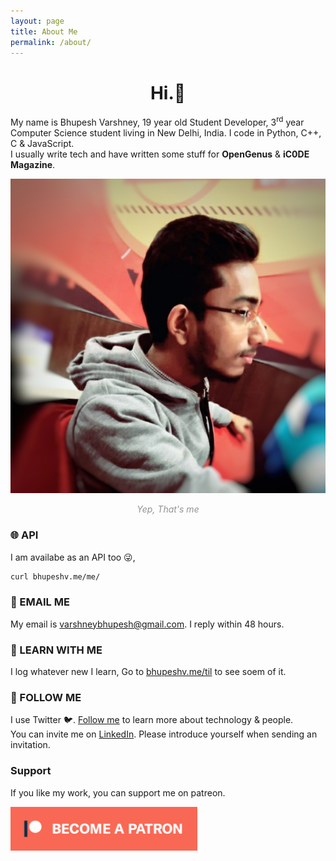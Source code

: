 ```yaml
---
layout: page
title: About Me
permalink: /about/
---
```


<h1 align="center">Hi.👋</h1>

My name is Bhupesh Varshney, 19 year old Student Developer, 3<sup>rd</sup> year Computer Science student living in New Delhi, India.
I code in Python, C++, C & JavaScript.<br>
I usually write tech and have written some stuff for **OpenGenus** & **iC0DE Magazine**.

![blog4](https://raw.githubusercontent.com/Bhupesh-V/Bhupesh-V.github.io/master/images/profile1.jpg)
<figcaption align="center" style="color: #939393;"><i>Yep, That's me</i></figcaption>

### 🌐 API
I am availabe as an API too 😜,

```bash
curl bhupeshv.me/me/
```
### 📧 EMAIL ME
My email is [varshneybhupesh@gmail.com](mailto:varshneybhupesh@gmail.com). I reply within 48 hours.

### 📖 LEARN WITH ME
I log whatever new I learn, Go to [bhupeshv.me/til](https://bhupeshv.me/til/) to see soem of it.

### 🦄 FOLLOW ME 
I use Twitter 🐦. [Follow me](https://twitter.com/bhupeshimself) to learn more about technology & people.
<br>
You can invite me on [LinkedIn](https://www.linkedin.com/in/bhupesh-v/). Please introduce yourself when sending an invitation.

### Support 
If you like my work, you can support me on patreon.

<a href="https://www.patreon.com/bePatron?u=18082750">
<img src="https://raw.githubusercontent.com/Bhupesh-V/Bhupesh-V.github.io/master/images/patreon.png" height="70" align="center">
</a>
